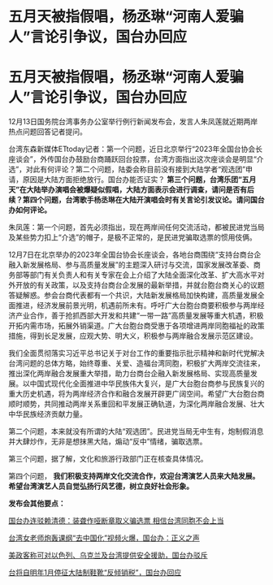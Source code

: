 # 五月天被指假唱，杨丞琳“河南人爱骗人”言论引争议，国台办回应

# 五月天被指假唱，杨丞琳“河南人爱骗人”言论引争议，国台办回应

12月13日国务院台湾事务办公室举行例行新闻发布会，发言人朱凤莲就近期两岸热点问题回答记者提问。

台湾东森新媒体ETtoday记者：第一个问题，近日北京举行“2023年全国台协会长座谈会”，外传国台办鼓励台商踊跃回台投票，台湾方面指出这次座谈会是明显“介选”，对此有何评论？第二个问题，陆委会称目前没有接到大陆学者“观选团”申请，原因是大陆方面拒绝放行。国台办能否证实？
**第三个问题，台湾乐团“五月天”在大陆举办演唱会被爆疑似假唱，大陆方面表示会进行调查，请问是否有后续？第四个问题，台湾歌手杨丞琳在大陆开演唱会时有关言论引发议论。请问国台办如何评论。**

朱凤莲：第一个问题，首先必须指出，现在两岸间任何交流活动，都被民进党当局及某些势力扣上“介选”的帽子，是极不正常的，是民进党骗取选票的惯用伎俩。

12月7日在北京举办的2023年全国台协会长座谈会，各地台商围绕“支持台商台企融入新发展格局、参与高质量发展”的主题深入研讨与交流，国家发展改革委、商务部等部门有关负责人和有关专家在会上介绍了大陆全面深化改革、扩大高水平对外开放的有关政策，以及支持台商台企发展的最新举措，并就台胞台商关心的议题答疑解惑。参会台商代表都有一个共识，大陆新发展格局加快构建，高质量发展全面推进，经济发展前景光明，机遇前所未有。呼吁广大台胞台商要积极参与两岸经济产业合作，善于抢抓西部大开发和共建“一带一路”高质量发展等重大机遇，积极开拓内需市场，拓展外销渠道。广大台胞台商受惠于各项增进两岸同胞福祉的政策措施，得到长足发展，应观大势、明大义，积极参与两岸融合发展示范区建设。

我们全面贯彻落实习近平总书记关于对台工作的重要指示批示精神和新时代党解决台湾问题的总体方略，始终尊重、关爱、造福台湾同胞，积极扩大两岸交流往来，推出深化两岸融合发展重大举措，助力台商台企融入新发展格局、实现高质量发展。以中国式现代化全面推进中华民族伟大复兴，是广大台胞台商参与民族复兴的重大历史机遇，将为两岸经济合作和融合发展开辟更广阔空间。希望广大台胞台商顺时顺势，共同推动两岸关系重回和平发展正确轨道，为深化两岸融合发展、壮大中华民族经济贡献力量。

第二个问题，本来就没有所谓的大陆“观选团”。民进党当局无中生有，炮制假消息并大肆炒作，无非是想抹黑大陆，煽动“反中”情绪，骗取选票。

第三个问题，据了解，文化和旅游行政部门正在核查具体情况。

第四个问题， **我们积极支持两岸文化交流合作，欢迎台湾演艺人员来大陆发展。希望台湾演艺人员自觉弘扬行风艺德，树立良好社会形象。**

**发布会其他要点：**

[国台办连驳赖清德：装聋作哑断章取义骗选票 相信台湾同胞不会上当](https://news.qq.com/rain/a/20231213A032U600)

[台湾女老师炮轰课纲“去中国化”视频火爆，国台办：正义之声](https://news.qq.com/rain/a/20231213A033O900)

[美政客称可对以色列、乌克兰及台湾提供安全援助，国台办驳斥](https://news.qq.com/rain/a/20231213A02XGC00)

[台将自明年1月停征大陆制鞋靴“反倾销税”，国台办回应](https://news.qq.com/rain/a/20231213A030ES00)

